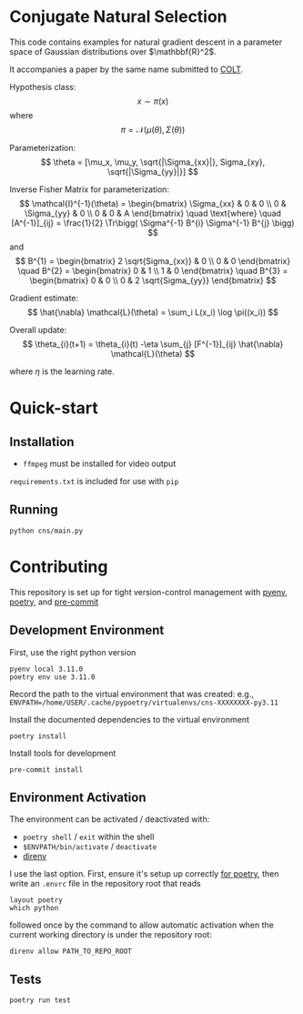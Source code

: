 # Conjugate Natural Selection

This code contains examples for natural gradient descent in a parameter space of
Gaussian distributions over $\mathbbf{R}^2$. 

It accompanies a paper by the same name submitted to
[COLT](https://www.learningtheory.org/colt2023/).

Hypothesis class:
$$
x \sim \pi(x)
$$
where
$$
\pi = \mathcal{N}(\mu(\theta), \Sigma(\theta))
$$

Parameterization:
$$
\theta = [\mu_x, \mu_y, \sqrt{|\Sigma_{xx}|}, Sigma_{xy}, \sqrt{|\Sigma_{yy}|}]
$$


Inverse Fisher Matrix for parameterization:
$$
\mathcal{I}^{-1}(\theta) = 
\begin{bmatrix}
\Sigma_{xx} & 0 & 0 \\
0 & \Sigma_{yy} & 0 \\
0 & 0 & A
\end{bmatrix}
\quad \text{where} \quad
[A^{-1}]_{ij} = \frac{1}{2} \Tr\bigg( \Sigma^{-1} B^{i} \Sigma^{-1}  B^{j} \bigg)
$$
and
$$
B^{1} = 
\begin{bmatrix}
2 \sqrt{Sigma_{xx}} & 0 \\
0 & 0
\end{bmatrix}
\quad 
B^{2} = 
\begin{bmatrix}
0 & 1 \\
1 & 0
\end{bmatrix}
\quad
B^{3} = 
\begin{bmatrix}
0 & 0 \\
0 & 2 \sqrt{Sigma_{yy}}
\end{bmatrix}
$$

Gradient estimate:
$$
\hat{\nabla} \mathcal{L}(\theta) = \sum_i L(x_i) \log \pi((x_i))
$$

Overall update:
$$
\theta_{i}(t+1) = 
  \theta_{i}(t) 
  -\eta \sum_{j} [F^{-1}]_{ij} \hat{\nabla} \mathcal{L}(\theta)
$$

where $\eta$ is the learning rate.

# Quick-start

## Installation

* `ffmpeg` must be installed for video output

`requirements.txt` is included for use with `pip`

## Running

```
python cns/main.py
```

# Contributing 

This repository is set up for tight version-control management with
[pyenv](https://github.com/pyenv/pyenv), 
[poetry](https://python-poetry.org/), and
[pre-commit](https://pre-commit.com/)

## Development Environment

First, use the right python version
```
pyenv local 3.11.0
poetry env use 3.11.0
```

Record the path to the virtual environment that was created: e.g.,
`ENVPATH=/home/USER/.cache/pypoetry/virtualenvs/cns-XXXXXXXX-py3.11`

Install the documented dependencies to the virtual environment
```
poetry install
```

Install tools for development
```
pre-commit install
```

## Environment Activation

The environment can be activated / deactivated with:
* `poetry shell` /  `exit` within the shell
* `$ENVPATH/bin/activate` / `deactivate`
* [direnv](https://direnv.net/)

I use the last option. First, ensure it's setup up correctly 
[for poetry](https://github.com/direnv/direnv/wiki/Python/#poetry), 
then  write an `.envrc` file in the repository root that reads

```
layout poetry
which python
```

followed once by the command to allow automatic activation when the current 
working directory is under the repository root:
```
direnv allow PATH_TO_REPO_ROOT
```

## Tests

``` 
poetry run test
```
